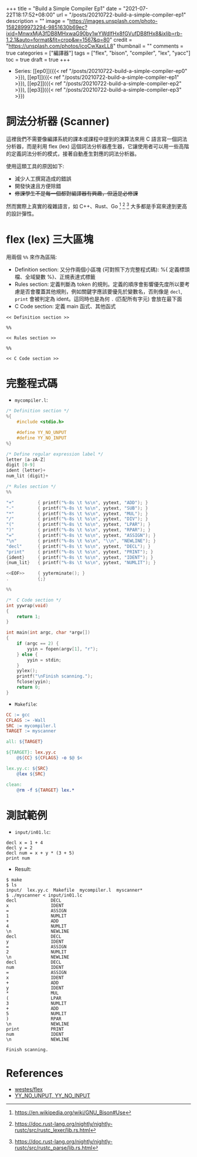 +++
title = "Build a Simple Compiler Ep1"
date = "2021-07-22T18:17:52+08:00"
url = "/posts/20210722-build-a-simple-compiler-ep1"
description = ""
image = "https://images.unsplash.com/photo-1582899973294-9851630b69ec?ixid=MnwxMjA3fDB8MHxwaG90by1wYWdlfHx8fGVufDB8fHx8&ixlib=rb-1.2.1&auto=format&fit=crop&w=1567&q=80"
credit = "https://unsplash.com/photos/icoCwXaxLL8"
thumbnail = ""
comments = true
categories = ["編譯器"]
tags = ["flex", "bison", "compiler", "lex", "yacc"]
toc = true
draft = true
+++
<!-- https://drive.google.com/uc?export=view&id= -->

<!--more-->

+ Series: [[ep0]]({{< ref "/posts/20210722-build-a-simple-compiler-ep0" >}}), [[ep1]]({{< ref "/posts/20210722-build-a-simple-compiler-ep1" >}}), [[ep2]]({{< ref "/posts/20210722-build-a-simple-compiler-ep2" >}}), [[ep3]]({{< ref "/posts/20210722-build-a-simple-compiler-ep3" >}})

# 詞法分析器 (Scanner)

這裡我們不需要像編譯系統的課本或課程中提到的演算法來用 C 語言寫一個詞法分析器，而是利用 flex (lex) 這個詞法分析器產生器，它讓使用者可以用一些高階的定義詞法分析的模式，接著自動產生對應的詞法分析器。

使用這類工具的原因如下:
+ 減少人工撰寫造成的錯誤
+ 開發快速且方便除錯
+ ~~修課學生不是每一個都對編譯器有興趣，但這是必修課~~

然而實際上真實的複雜語言，如 C++、Rust、Go [^1] [^2] [^3] 大多都是手寫來達到更高的設計彈性。

[^1]: https://en.wikipedia.org/wiki/GNU_Bison#Use
[^2]: https://doc.rust-lang.org/nightly/nightly-rustc/src/rustc_lexer/lib.rs.html
[^3]: https://doc.rust-lang.org/nightly/nightly-rustc/src/rustc_parse/lib.rs.html

# flex (lex) 三大區塊

用兩個 `%%` 來作為區隔:
+ Definition section: 又分作兩個小區塊 (可對照下方完整程式碼): %{ 定義標頭檔、全域變數 %}、正規表達式標籤
+ Rules section: 定義判斷為 token 的規則。定義的順序會影響優先度所以要考慮是否會覆蓋其他規則，例如關鍵字應該要優先於變數名，否則像是 `decl`, `print` 會被判定為 ident。這同時也是為何 `.` (匹配所有字元) 會放在最下面
+ C Code section: 定義 main 函式、其他函式

```
<< Definition section >>

%%

<< Rules section >>

%%

<< C Code section >>
```


# 完整程式碼

+ `mycompiler.l`:
```c {linenos=table,linenostart=1}}
/* Definition section */
%{
    #include <stdio.h>

    #define YY_NO_UNPUT
    #define YY_NO_INPUT
%}

/* Define regular expression label */
letter [a-zA-Z]
digit [0-9]
ident {letter}+
num_lit {digit}+

/* Rules section */
%%

"+"         { printf("%-8s \t %s\n", yytext, "ADD"); }
"-"         { printf("%-8s \t %s\n", yytext, "SUB"); }
"*"         { printf("%-8s \t %s\n", yytext, "MUL"); }
"/"         { printf("%-8s \t %s\n", yytext, "DIV"); }
"("         { printf("%-8s \t %s\n", yytext, "LPAR"); }
")"         { printf("%-8s \t %s\n", yytext, "RPAR"); }
"="         { printf("%-8s \t %s\n", yytext, "ASSIGN"); }
"\n"        { printf("%-8s \t %s\n", "\\n", "NEWLINE"); }
"decl"      { printf("%-8s \t %s\n", yytext, "DECL"); }
"print"     { printf("%-8s \t %s\n", yytext, "PRINT"); }
{ident}     { printf("%-8s \t %s\n", yytext, "IDENT"); }
{num_lit}   { printf("%-8s \t %s\n", yytext, "NUMLIT"); }

<<EOF>>     { yyterminate(); }
.           {;}

%%

/*  C Code section */
int yywrap(void)
{
    return 1;
}

int main(int argc, char *argv[])
{
    if (argc == 2) {
        yyin = fopen(argv[1], "r");
    } else {
        yyin = stdin;
    }
    yylex();
    printf("\nFinish scanning.");
    fclose(yyin);
    return 0;
}
```

+ `Makefile`:
```makefile
CC := gcc
CFLAGS := -Wall
SRC := mycompiler.l
TARGET := myscanner

all: ${TARGET}

${TARGET}: lex.yy.c
	@${CC} ${CFLAGS} -o $@ $<

lex.yy.c: ${SRC}
	@lex ${SRC}

clean:
	@rm -f ${TARGET} lex.*
```

# 測試範例

+ `input/in01.lc`:
```
decl x = 1 + 4
decl y = 2
decl num = x + y * (3 + 5)
print num
```

+ Result:
```
$ make
$ ls
input/  lex.yy.c  Makefile  mycompiler.l  myscanner*
$ ./myscanner < input/in01.lc
decl             DECL
x                IDENT
=                ASSIGN
1                NUMLIT
+                ADD
4                NUMLIT
\n               NEWLINE
decl             DECL
y                IDENT
=                ASSIGN
2                NUMLIT
\n               NEWLINE
decl             DECL
num              IDENT
=                ASSIGN
x                IDENT
+                ADD
y                IDENT
*                MUL
(                LPAR
3                NUMLIT
+                ADD
5                NUMLIT
)                RPAR
\n               NEWLINE
print            PRINT
num              IDENT
\n               NEWLINE

Finish scanning.
```

# References

+ [westes/flex](https://github.com/westes/flex)
+ [YY_NO_UNPUT, YY_NO_INPUT](https://stackoverflow.com/questions/39075510/option-noinput-nounput-what-are-they-for)